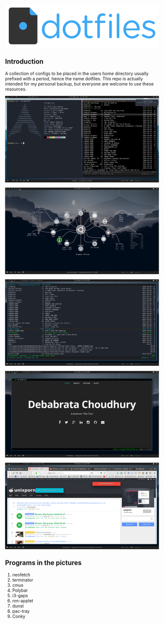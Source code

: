 ![dotfiles](https://raw.githubusercontent.com/LoneWolf38/DotFiles/master/dotfiles-logo.png)

## Introduction
A collection of configs to be placed in the users home directory usually prefixed with a period, hence the name dotfiles.
This repo is actually intended for my personal backup, but everyone are welcome to use these resources. 


![Screeshot](https://raw.githubusercontent.com/LoneWolf38/DotFiles/master/i3_dunst.png)




![Screenshot](https://raw.githubusercontent.com/LoneWolf38/DotFiles/master/conky.png)



![Screenshot](https://raw.githubusercontent.com/LoneWolf38/DotFiles/master/music.png)



![Screenshot](https://raw.githubusercontent.com/LoneWolf38/DotFiles/master/own.png)




![Screenshot](https://raw.githubusercontent.com/LoneWolf38/DotFiles/master/firefox.png)


## Programs in the pictures

1. neofetch
2. terminator
3. cmus
4. Polybar
5. i3-gaps
6. nm-applet
7. dunst
8. pac-tray
9. Conky


